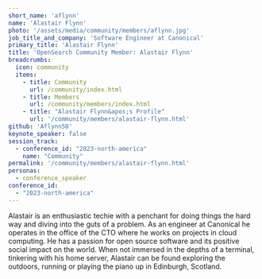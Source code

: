 ```yaml
---
short_name: 'aflynn'
name: 'Alastair Flynn'
photo: '/assets/media/community/members/aflynn.jpg'
job_title_and_company: 'Software Engineer at Canonical'
primary_title: 'Alastair Flynn'
title: 'OpenSearch Community Member: Alastair Flynn'
breadcrumbs:
  icon: community
  items:
    - title: Community
      url: /community/index.html
    - title: Members
      url: /community/members/index.html
    - title: "Alastair Flynn&apos;s Profile"
      url: '/community/members/alastair-flynn.html'
github: 'Aflynn50'
keynote_speaker: false
session_track:
  - conference_id: "2023-north-america"
    name: "Community"
permalink: '/community/members/alastair-flynn.html'
personas:
  - conference_speaker
conference_id:
  - "2023-north-america"
---
```


Alastair is an enthusiastic techie with a penchant for doing things the hard way and diving into the guts of a problem. As an engineer at Canonical he operates in the office of the CTO where he works on projects in cloud computing. He has a passion for open source software and its positive social impact on the world. When not immersed in the depths of a terminal, tinkering with his home server, Alastair can be found exploring the outdoors, running or playing the piano up in Edinburgh, Scotland.


